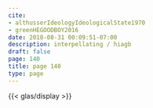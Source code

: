 ```yaml
---
cite:
- althusserIdeologyIdeologicalState1970
- greenHEGOODBOY2016
date: 2018-08-31 00:09:51-07:00
description: interpellating / hiagb
draft: false
page: 140
title: page 140
type: page
---
```


{{< glas/display >}}